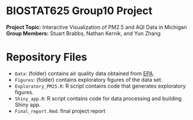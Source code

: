 # BIOSTAT625 Group10 Project
**Project Topic:** Interactive Visualization of PM2.5 and AQI Data in Michigan  
**Group Members:** Stuart Brabbs, Nathan Kernik, and Yun Zhang

# Repository Files
* `Data`: (folder) contains air quality data obtained from [EPA](https://www.epa.gov/outdoor-air-quality-data/download-daily-data).  
* `Figures`: (folder) contains exploratory figures of the data set.  
* `Exploratory_PM25.R`: R script contains code that generates exploratory figures.  
* `Shiny_app.R`: R script contains code for data processing and building Shiny app. 
* `Final_report.Rmd`: final project report

